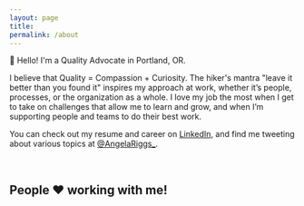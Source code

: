 ```yaml
---
layout: page
title:
permalink: /about
---
```


👋 Hello! I'm a Quality Advocate in Portland, OR. 

I believe that Quality = Compassion + Curiosity. The hiker's mantra "leave it better than you found it" inspires my approach at work, whether it’s people, processes, or the organization as a whole. I love my job the most when I get to take on challenges that allow me to learn and grow, and when I’m supporting people and teams to do their best work. 

You can check out my resume and career on [LinkedIn](https://www.linkedin.com/in/angelariggs), and find me tweeting about various topics at [@AngelaRiggs_](https://twitter.com/AngelaRiggs_).

&nbsp;
&nbsp;

<div id="about-recs">
	<h2>People ♥ working with me!</h2>
<script language="JavaScript">

var Quotation=new Array()

Quotation[0] = "\"She consistently achieves results not only through her own productivity but by lifting others up and empowering those around her.\"";
Quotation[1] = "\"Angela is one of the most professional and empathetic individuals I've had the opportunity to work with in the tech space.\"";
Quotation[2] = "\"Because of Angela, I know what it is like to have a great QA Engineer on your team. At every stage of the project, Angela makes sure it meets the high quality standards.\"";
Quotation[3] = "\"She possesses strong interpersonal and technical skills as well as a high level of dedication to ensuring quality.\"";
Quotation[4] = "\"The definition of excellence in QA engineering and leadership.\"";
Quotation[5] = "\"She cares deeply about craft and is fearless in pushing back when she knows we're not living up to our own standards.\"";
Quotation[6] = "\"Angela brings joy, intelligence, and laughter to Metal Toad. She is a community builder and cultural leader.\"";
Quotation[7] = "\"Relentlessly determined, she goes above and beyond to deliver on her commitments and stand up for her ideals.\"";
Quotation[8] = "\"Angela is one of the most dedicated, driven and enthusiastic people I have worked with.\"";
Quotation[9] = "\"Angela has a curious mind that's willing to tackle anything to improve the quality of our digital products.\"";
Quotation[10] = "\"Angela has a strong sense of ethics and values, and works to make sure that everyone she works with feels heard and included.\"";

var Q = Quotation.length;
var whichQuotation=Math.round(Math.random()*(Q-1));
function showQuotation(){document.write(Quotation[whichQuotation]);}
showQuotation();
</script>
</div>
